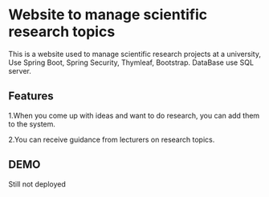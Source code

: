 # Website to manage scientific research topics
This is a website used to manage scientific research projects at a university, Use Spring Boot, Spring Security, Thymleaf, Bootstrap.
DataBase use SQL server.


## Features
1.When you come up with ideas and want to do research, you can add them to the system.

2.You can receive guidance from lecturers on research topics.

## DEMO
Still not deployed
